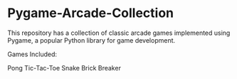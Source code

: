 # Pygame-Arcade-Collection

This repository has a collection of classic arcade games implemented using Pygame, a popular Python library for game development.

Games Included:

Pong
Tic-Tac-Toe
Snake
Brick Breaker
